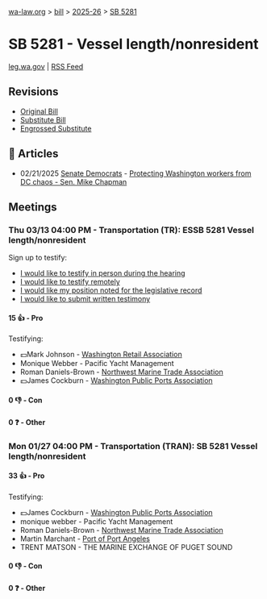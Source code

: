 [wa-law.org](/) > [bill](/bill/) > [2025-26](/bill/2025-26/) > [SB 5281](/bill/2025-26/sb/5281/)

# SB 5281 - Vessel length/nonresident
[leg.wa.gov](https://app.leg.wa.gov/billsummary?BillNumber=5281&Year=2025&Initiative=false) | [RSS Feed](./rss.xml)

## Revisions
* [Original Bill](1/)
* [Substitute Bill](S/)
* [Engrossed Substitute](S.E/)

## 📰 Articles
* 02/21/2025 [Senate Democrats](/org/senate_democrats/) - [Protecting Washington workers from DC chaos - Sen. Mike Chapman](https://senatedemocrats.wa.gov/chapman/2025/02/20/protecting-washington-workers-from-dc-chaos/#:~:text=My%20bill)

## Meetings
### Thu 03/13 04:00 PM - Transportation (TR): ESSB 5281 Vessel length/nonresident
Sign up to testify:
* [I would like to testify in person during the hearing](https://app.leg.wa.gov/csi/Testifier/Add?chamber=House&mId=32961&aId=165332&caId=26293&tId=1)
* [I would like to testify remotely](https://app.leg.wa.gov/csi/Testifier/Add?chamber=House&mId=32961&aId=165332&caId=26293&tId=2)
* [I would like my position noted for the legislative record](https://app.leg.wa.gov/csi/Testifier/Add?chamber=House&mId=32961&aId=165332&caId=26293&tId=3)
* [I would like to submit written testimony](https://app.leg.wa.gov/csi/Testifier/Add?chamber=House&mId=32961&aId=165332&caId=26293&tId=4)

#### 15 👍 - Pro
Testifying:
* 💵Mark Johnson - [Washington Retail Association](/org/washington_retail_association/)
* Monique Webber - Pacific Yacht Management
* Roman Daniels-Brown - [Northwest Marine Trade Association](/org/northwest_marine_trade_association/)
* 💵James Cockburn - [Washington Public Ports Association](/org/washington_public_ports_association/)

#### 0 👎 - Con

#### 0 ❓ - Other

### Mon 01/27 04:00 PM - Transportation (TRAN): SB 5281 Vessel length/nonresident
#### 33 👍 - Pro
Testifying:
* 💵James Cockburn - [Washington Public Ports Association](/org/washington_public_ports_association/)
* monique webber - Pacific Yacht Management
* Roman Daniels-Brown - [Northwest Marine Trade Association](/org/northwest_marine_trade_association/)
* Martin Marchant - [Port of Port Angeles](/org/port_of_port_angeles/)
* TRENT MATSON - THE MARINE EXCHANGE OF PUGET SOUND

#### 0 👎 - Con

#### 0 ❓ - Other
